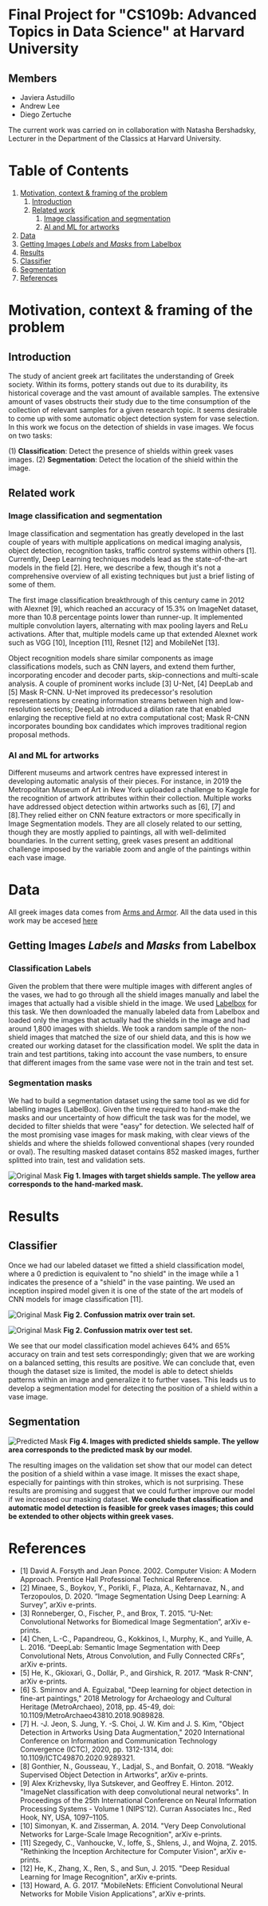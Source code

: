 # Final Project for "CS109b: Advanced Topics in Data Science" at Harvard University

## Members
* Javiera Astudillo
* Andrew Lee
* Diego Zertuche

The current work was carried on in collaboration with Natasha Bershadsky, Lecturer in the Department of the Classics at Harvard University.

# Table of Contents
1. [Motivation, context & framing of the problem](#motivation,-context-&-framing-of-the-problem)
    1. [Introduction](#introduction)
    2. [Related work](#related-work)
        1. [Image classification and segmentation](#image-classification-and-segmentation)
        2. [AI and ML for artworks](#AI-and-ML-for-artworks)
2. [Data](#data)
  1. [Getting Images *Labels* and *Masks* from Labelbox](#getting-images-*labels*-and-*masks*-from-labelbox)
4. [Results](#results)
  1. [Classifier](#classifier)
  2. [Segmentation](#segmentation)
6. [References](#references)

# Motivation, context & framing of the problem

## Introduction
The study of ancient greek art facilitates the understanding of Greek society. Within its forms, pottery stands out due to its durability, its historical coverage and the vast amount of available samples. The extensive amount of vases obstructs their study due to the time consumption of the collection of relevant samples for a given research topic. It seems desirable to come up with some automatic object detection system for vase selection. In this work we focus on the detection of shields in vase images. We focus on two tasks:

(1) **Classification**: Detect the presence of shields within greek vases images. 
(2) **Segmentation**: Detect the location of the shield within the image.

## Related work

### Image classification and segmentation
Image classification and segmentation has greatly developed in the last couple of years with multiple applications on medical imaging analysis, object detection, recognition tasks, traffic control systems within others [1]. Currently, Deep Learning techniques models lead as the state-of-the-art models in the field [2]. Here, we describe a few, though it's not a comprehensive overview of all existing techniques but just a brief listing of some of them.

The first image classification breakthrough of this century came in 2012 with Alexnet [9], which reached an accuracy of 15.3% on ImageNet dataset, more than 10.8 percentage points lower than runner-up. It implemented multiple convolution layers, alternating with max pooling layers and ReLu activations. After that, multiple models came up that extended Alexnet work such as VGG [10], Inception [11], Resnet [12] and MobileNet [13].

Object recognition models share similar components as image classifications models, such as CNN layers, and extend them further, incorporating encoder and decoder parts, skip-connections and multi-scale analysis. A couple of prominent works include [3] U-Net, [4] DeepLab and [5] Mask R-CNN. U-Net improved its predecessor's resolution representations by creating information streams between high and low-resolution sections; DeepLab introduced a dilation rate that enabled enlarging the receptive field at no extra computational cost; Mask R-CNN incorporates bounding box candidates which improves traditional region proposal methods. 

### AI and ML for artworks
Different museums and artwork centres have expressed interest in developing automatic analysis of their pieces. For instance, in 2019 the Metropolitan Museum of Art in New York uploaded a challenge to Kaggle for the recognition of artwork attributes within their collection. Multiple works have addressed object detection within artworks such as [6], [7] and [8].They relied either on CNN feature extractors or more specifically in Image Segmentation models. They are all closely related to our setting, though they are mostly applied to paintings, all with well-delimited boundaries. In the current setting, greek vases present an additional challenge imposed by the variable zoom and angle of the paintings within each vase image.

# Data

All greek images data comes from [Arms and Armor](https://armsandarmor.orphe.us/). All the data used in this work may be accesed [here](https://drive.google.com/drive/folders/1-0yVxBM_1EHl26H6nhcBYL4v85uyJMQz?usp=sharing)

## Getting Images *Labels* and *Masks* from Labelbox

### Classification Labels
Given the problem that there were multiple images with different angles of the vases, we had to go through all the shield images manually and label the images that actually had a visible shield in the image. We used [Labelbox](https://labelbox.com/) for this task. We then downloaded the manually labeled data from Labelbox and loaded only the images that actually had the shields in the image and had around 1,800 images with shields. We took a random sample of the non-shield images that matched the size of our shield data, and this is how we created our working dataset for the classification model. We split the data in train and test partitions, taking into account the vase numbers, to ensure that different images from the same vase were not in the train and test set.

### Segmentation masks
We had to build a segmentation dataset using the same tool as we did for labelling images (LabelBox). Given the time required to hand-make the masks and our uncertainty of how difficult the task was for the model, we decided to filter shields that were "easy" for detection. We selected half of the most promising vase images for mask making, with clear views of the shields and where the shields followed conventional shapes (very rounded or oval). The resulting masked dataset contains 852 masked images, further splitted into train, test and validation sets.

![Original Mask](imgs/seg_target.png?raw=true)
<b>Fig 1. Images with target shields sample. The yellow area corresponds to the hand-marked mask. </b>

# Results

## Classifier

Once we had our labeled dataset we fitted a shield classification model, where a 0 prediction is equivalent to "no shield" in the image while a 1 indicates the presence of a "shield" in the vase painting. We used an inception inspired model given it is one of the state of the art models of CNN models for image classification [11].

![Original Mask](imgs/train_cm.png?raw=true)
<b>Fig 2. Confussion matrix over train set. </b>

![Original Mask](imgs/test_cm.png?raw=true)
<b>Fig 2. Confussion matrix over test set. </b>

We see that our model classification model achieves 64% and 65% accuracy on train and test sets correspondingly; given that we are working on a balanced setting, this results are positive. We can conclude that, even though the dataset size is limited, the model is able to detect shields patterns within an image and generalize it to further vases. This leads us to develop a segmentation model for detecting the position of a shield within a vase image.

## Segmentation

![Predicted Mask](imgs/seg_pred.png?raw=true)
<b>Fig 4. Images with predicted shields sample. The yellow area corresponds to the predicted mask by our model. </b>

The resulting images on the validation set show that our model can detect the position of a shield within a vase image. It misses the exact shape, especially for paintings with thin strokes, which is not surprising. These results are promising and suggest that we could further improve our model if we increased our masking dataset. **We conclude that classification and automatic model detection is feasible for greek vases images; this could be extended to other objects within greek vases.**

# References

* [1] David A. Forsyth and Jean Ponce. 2002. Computer Vision: A Modern Approach. Prentice Hall Professional Technical Reference.
* [2] Minaee, S., Boykov, Y., Porikli, F., Plaza, A., Kehtarnavaz, N., and Terzopoulos, D. 2020. “Image Segmentation Using Deep Learning: A Survey”, arXiv e-prints.
* [3] Ronneberger, O., Fischer, P., and Brox, T. 2015. “U-Net: Convolutional Networks for Biomedical Image Segmentation”, arXiv e-prints.
* [4] Chen, L.-C., Papandreou, G., Kokkinos, I., Murphy, K., and Yuille, A. L. 2016. “DeepLab: Semantic Image Segmentation with Deep Convolutional Nets, Atrous Convolution, and Fully Connected CRFs”, arXiv e-prints.
* [5] He, K., Gkioxari, G., Dollár, P., and Girshick, R. 2017. “Mask R-CNN”, arXiv e-prints.
* [6] S. Smirnov and A. Eguizabal, "Deep learning for object detection in fine-art paintings," 2018 Metrology for Archaeology and Cultural Heritage (MetroArchaeo), 2018, pp. 45-49, doi: 10.1109/MetroArchaeo43810.2018.9089828.
* [7] H. -J. Jeon, S. Jung, Y. -S. Choi, J. W. Kim and J. S. Kim, "Object Detection in Artworks Using Data Augmentation," 2020 International Conference on Information and Communication Technology Convergence (ICTC), 2020, pp. 1312-1314, doi: 10.1109/ICTC49870.2020.9289321.
* [8] Gonthier, N., Gousseau, Y., Ladjal, S., and Bonfait, O. 2018. “Weakly Supervised Object Detection in Artworks”, arXiv e-prints.
* [9] Alex Krizhevsky, Ilya Sutskever, and Geoffrey E. Hinton. 2012. "ImageNet classification with deep convolutional neural networks". In Proceedings of the 25th International Conference on Neural Information Processing Systems - Volume 1 (NIPS'12). Curran Associates Inc., Red Hook, NY, USA, 1097–1105.
* [10] Simonyan, K. and Zisserman, A. 2014. "Very Deep Convolutional Networks for Large-Scale Image Recognition", arXiv e-prints.
* [11] Szegedy, C., Vanhoucke, V., Ioffe, S., Shlens, J., and Wojna, Z. 2015. "Rethinking the Inception Architecture for Computer Vision", arXiv e-prints.
* [12] He, K., Zhang, X., Ren, S., and Sun, J. 2015. "Deep Residual Learning for Image Recognition", arXiv e-prints.
* [13] Howard, A. G. 2017. "MobileNets: Efficient Convolutional Neural Networks for Mobile Vision Applications", arXiv e-prints.

